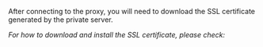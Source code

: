 ﻿After connecting to the proxy, you will need to download the SSL certificate
generated by the private server.

*For how to download and install the SSL certificate, please check:*